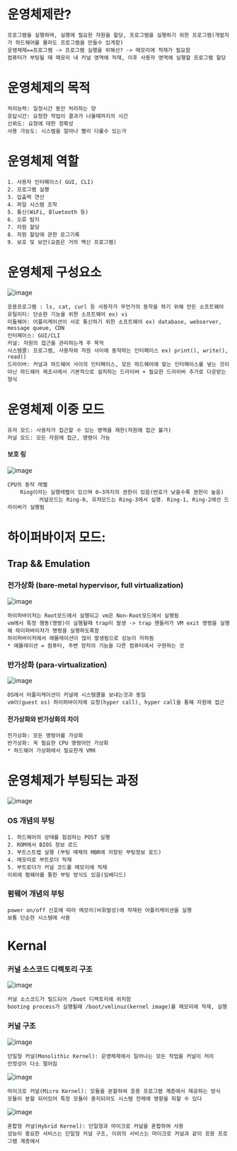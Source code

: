# 운영체제란?

    프로그램을 실행하며, 실행에 필요한 자원을 할당, 프로그램을 실행하기 위한 프로그램(개발자가 하드웨어를 몰라도 프로그램을 만들수 있게함)   
    운영체제==프로그램 -> 프로그램 실행을 위해선? -> 메모리에 적재가 필요함   
    컴퓨터가 부팅될 때 메모리 내 커널 영역에 적재, 이후 사용자 영역에 실행할 프로그램 할당
# 운영체제의 목적
    처리능력: 일정시간 동안 처리하는 양
    응답시간: 요청한 작업이 결과가 나올때까지의 시간
    신뢰도: 요청에 대한 정확성
    사용 가능도: 시스템을 얼마나 빨리 다룰수 있는가
# 운영체제 역할
    1. 사용자 인터페이스( GUI, CLI)
    2. 프로그램 실행
    3. 입출력 연산
    4. 파일 시스템 조작
    5. 통신(WiFi, Bluetooth 등)
    6. 오류 탐지
    7. 자원 할당
    8. 자원 할당에 관한 로그기록
    9. 보호 및 보안(요즘은 거의 백신 프로그램)
# 운영체제 구성요소
![image](https://github.com/CW129/CS_OS_study/assets/104714337/8b86f7df-3a26-42b8-85fe-18bee4cf68ec)    

    응용프로그램 : ls, cat, curl 등 사용자가 무언가의 동작을 하기 위해 만든 소프트웨어
    유틸리티: 단순한 기능을 위한 소프트웨어 ex) vi
    미들웨어: 어플리케이션이 서로 통신하기 위한 소프트웨어 ex) database, webserver, message queue, CDN
    인터페이스: GUI/CLI
    커널: 자원의 접근을 관리하는게 주 목적 
    시스템콜: 프로그램, 사용자와 자원 사이에 동작하는 인터페이스 ex) print(), write(), read()
    드라이버: 커널과 하드웨어 사이의 인터페이스, 모든 하드웨어에 맞는 인터페이스를 넣는 것이 아닌 하드웨어 제조사에서 기본적으로 설치하는 드라이버 + 필요한 드라이버 추가로 다운받는 형식
    
# 운영체제 이중 모드
    유저 모드: 사용자가 접근할 수 있는 영역을 제한(자원에 접근 불가)
    커널 모드: 모든 자원에 접근, 명령이 가능
 
 #### 보호 링    
![image](https://github.com/CW129/CS_OS_study/assets/104714337/dbf25c85-d353-4ca7-bf45-360ae7cbe226)    

    CPU의 동작 레벨 
        Ring이라는 실행레벨이 있으며 0~3까지의 권한이 있음(번호가 낮을수록 권한이 높음)
              커널모드는 Ring-0, 유저모드는 Ring-3에서 실행. Ring-1, Ring-2에선 드라이버가 실행됨
# 하이퍼바이저 모드:

## Trap && Emulation
### 전가상화 (bare-metal hypervisor, full virtualization)
![image](https://github.com/CW129/CS_OS_study/assets/104714337/398d32dd-fbbb-45c8-9f54-28439536a2af)

    하이퍼바이저는 Root모드에서 실행되고 vm은 Non-Root모드에서 실행됨
    vm에서 특정 행동(명령)이 실행될때 trap이 발생 -> trap 핸들러가 VM exit 명령을 실행해 하이퍼바이저가 명령을 실행하도록함
    하이퍼바이저에서 에뮬레이션이 많이 발생됨으로 성능이 저하됨   
    * 에뮬레이션 = 컴퓨터, 주변 장치의 기능을 다른 컴퓨터에서 구현하는 것
### 반가상화 (para-virtualization)
![image](https://github.com/CW129/CS_OS_study/assets/104714337/c47ed993-ab6c-400c-a461-0476573d6b4d)

    OS에서 어플리케이션이 커널에 시스템콜을 보내는것과 동일
    vm이(guest os) 하이퍼바이저에 요청(hyper call), hyper call을 통해 자원에 접근
    
 #### 전가상화와 반가상화의 차이
    전가상화: 모든 명령어를 가상화
    반가상화: 꼭 필요한 CPU 명령어만 가상화
    * 하드웨어 가상화에서 필요한게 VMX
# 운영체제가 부팅되는 과정
![image](https://github.com/CW129/CS_OS_study/assets/104714337/a9025782-9005-4e89-a654-7729254c0885)
### OS 개념의 부팅
    1. 하드웨어의 상태를 점검하는 POST 실행
    2. ROM에서 BIOS 정보 로드
    3. 부트스트랩 실행 (부팅 매체의 MBR에 저장된 부팅정보 로드)
    4. 메모리로 부트로더 적재
    5. 부트로더가 커널 코드를 메모리에 적재
    이외에 펌웨어를 통한 부팅 방식도 있음(임베디드)
### 펌웨어 개념의 부팅
    power on/off 신호에 따라 메모리(비휘발성)에 적재된 어플리케이션을 실행   
    보통 단순한 시스템에 사용
    
# Kernal
### 커널 소스코드 디렉토리 구조
![image](https://github.com/CW129/CS_OS_study/assets/104714337/3ae2067c-9e27-4f85-ad62-5831e940c10b)

    커널 소스코드가 빌드되어 /boot 디렉토리에 위치함
    booting process가 실행될때 /boot/vmlinuz(kernel image)를 메모리에 적재, 실행
    
### 커널 구조
![image](https://github.com/CW129/CS_OS_study/assets/104714337/03c1e517-1e1c-4130-9dc5-ddbe00440346)

    단일형 커널(Monolithic Kernel): 운영체제에서 일어나는 모든 작업을 커널이 처리
    안정성이 다소 떨어짐

![image](https://github.com/CW129/CS_OS_study/assets/104714337/0e4d58a5-72e9-4ba3-8a88-2d5a4dbbd097)

    마이크로 커널(Micro Kernel): 모듈을 분할하여 응용 프로그램 계층에서 제공하는 방식
    모듈이 분할 되어있어 특정 모듈이 중지되어도 시스템 전체에 영향을 피할 수 있다
    
![image](https://github.com/CW129/CS_OS_study/assets/104714337/3619f2c1-7b89-4bb9-8a4e-adea86d34b26)

    혼합형 커널(Hybrid Kernel): 단일형과 마이크로 커널을 혼합하여 사용
    성능이 중요한 서비스는 단일형 커널 구조, 이외의 서비스는 마이크로 커널과 같이 응용 프로그램 계층에서 
